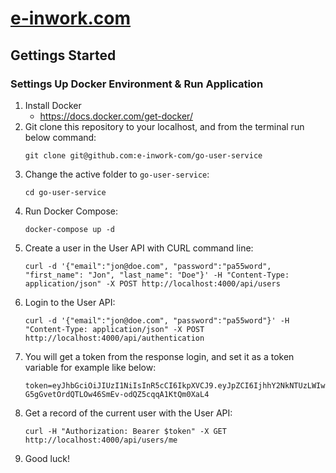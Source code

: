 # [e-inwork.com](https://e-inwork.com)

## Gettings Started
### Settings Up Docker Environment & Run Application
1. Install Docker
    - https://docs.docker.com/get-docker/
2. Git clone this repository to your localhost, and from the terminal run below command:
   ```
   git clone git@github.com:e-inwork-com/go-user-service
   ```
3. Change the active folder to `go-user-service`:
   ```
   cd go-user-service
   ```
4. Run Docker Compose:
   ```
   docker-compose up -d
   ```
5. Create a user in the User API with CURL command line:  
    ```
    curl -d '{"email":"jon@doe.com", "password":"pa55word", "first_name": "Jon", "last_name": "Doe"}' -H "Content-Type: application/json" -X POST http://localhost:4000/api/users
    ```
6. Login to the User API:
   ```
   curl -d '{"email":"jon@doe.com", "password":"pa55word"}' -H "Content-Type: application/json" -X POST http://localhost:4000/api/authentication
   ```
7. You will get a token from the response login, and set it as a token variable for example like below:
   ```
   token=eyJhbGciOiJIUzI1NiIsInR5cCI6IkpXVCJ9.eyJpZCI6IjhhY2NkNTUzLWIwZTgtNDYxNC1iOTY0LTA5MTYyODhkMmExOCIsImV4cCI6MTY3MjUyMTQ1M30.S-G5gGvetOrdQTLOw46SmEv-odQZ5cqqA1KtQm0XaL4
   ```
8. Get a record of the current user with the User API:
   ```
   curl -H "Authorization: Bearer $token" -X GET http://localhost:4000/api/users/me
   ```
9. Good luck!
